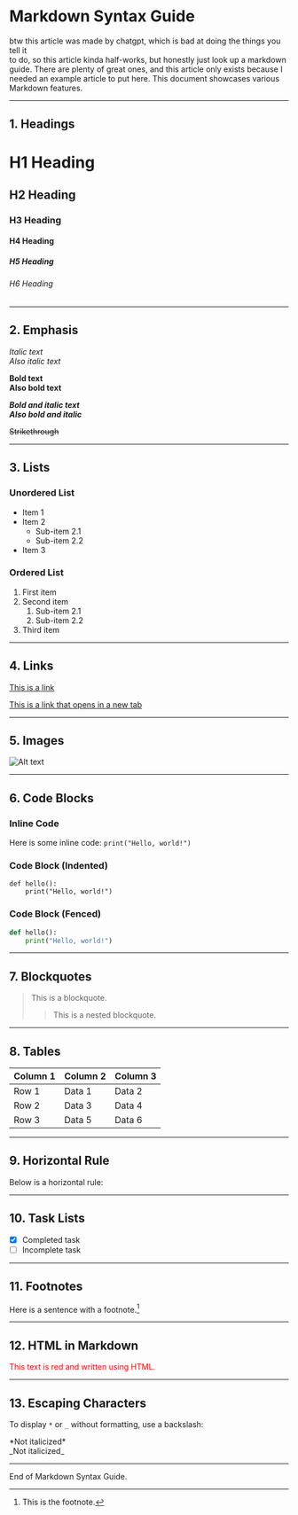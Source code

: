 # Markdown Syntax Guide
btw this article was made by chatgpt, which is bad at doing the things you tell it<br>
to do, so this article kinda half-works, but honestly just look up a markdown guide.
There are plenty of great ones, and this article only exists because I needed an example article to put here.
This document showcases various Markdown features.

---

## 1. Headings

# H1 Heading
## H2 Heading
### H3 Heading
#### H4 Heading
##### H5 Heading
###### H6 Heading

---

## 2. Emphasis

*Italic text*  
_Also italic text_

**Bold text**  
__Also bold text__

***Bold and italic text***  
___Also bold and italic___

~~Strikethrough~~

---

## 3. Lists

### Unordered List
- Item 1
- Item 2
  - Sub-item 2.1
  - Sub-item 2.2
- Item 3

### Ordered List
1. First item
2. Second item
   1. Sub-item 2.1
   2. Sub-item 2.2
3. Third item

---

## 4. Links

[This is a link](https://example.com)

[This is a link that opens in a new tab](https://example.com "Example Title")

---

## 5. Images

![Alt text](https://via.placeholder.com/150 "Placeholder Image")

---

## 6. Code Blocks

### Inline Code
Here is some inline code: `print("Hello, world!")`

### Code Block (Indented)
    def hello():
        print("Hello, world!")

### Code Block (Fenced)
````python
def hello():
    print("Hello, world!")
````

---

## 7. Blockquotes

> This is a blockquote.
>> This is a nested blockquote.

---

## 8. Tables

| Column 1 | Column 2 | Column 3 |
|----------|----------|----------|
| Row 1    | Data 1   | Data 2   |
| Row 2    | Data 3   | Data 4   |
| Row 3    | Data 5   | Data 6   |

---

## 9. Horizontal Rule

Below is a horizontal rule:

---

## 10. Task Lists

- [x] Completed task
- [ ] Incomplete task

---

## 11. Footnotes

Here is a sentence with a footnote.[^1]

[^1]: This is the footnote.

---

## 12. HTML in Markdown

<p style="color: red;">This text is red and written using HTML.</p>

---

## 13. Escaping Characters

To display `*` or `_` without formatting, use a backslash:

\*Not italicized\*  
\_Not italicized\_

---

End of Markdown Syntax Guide.

